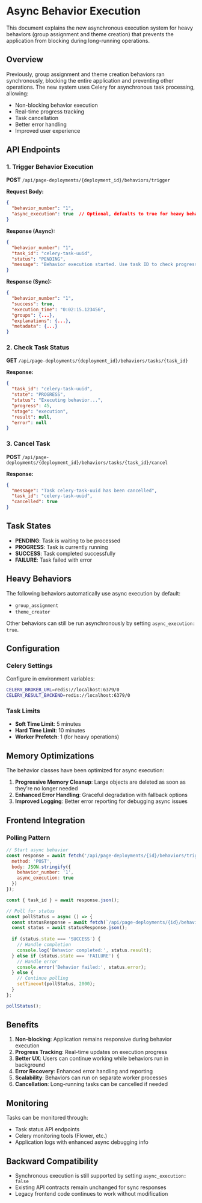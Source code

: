 # Async Behavior Execution

This document explains the new asynchronous execution system for heavy behaviors (group assignment and theme creation) that prevents the application from blocking during long-running operations.

## Overview

Previously, group assignment and theme creation behaviors ran synchronously, blocking the entire application and preventing other operations. The new system uses Celery for asynchronous task processing, allowing:

- Non-blocking behavior execution
- Real-time progress tracking
- Task cancellation
- Better error handling
- Improved user experience

## API Endpoints

### 1. Trigger Behavior Execution

**POST** `/api/page-deployments/{deployment_id}/behaviors/trigger`

**Request Body:**
```json
{
  "behavior_number": "1",
  "async_execution": true  // Optional, defaults to true for heavy behaviors
}
```

**Response (Async):**
```json
{
  "behavior_number": "1",
  "task_id": "celery-task-uuid",
  "status": "PENDING",
  "message": "Behavior execution started. Use task ID to check progress."
}
```

**Response (Sync):**
```json
{
  "behavior_number": "1",
  "success": true,
  "execution_time": "0:02:15.123456",
  "groups": {...},
  "explanations": {...},
  "metadata": {...}
}
```

### 2. Check Task Status

**GET** `/api/page-deployments/{deployment_id}/behaviors/tasks/{task_id}`

**Response:**
```json
{
  "task_id": "celery-task-uuid",
  "state": "PROGRESS",
  "status": "Executing behavior...",
  "progress": 45,
  "stage": "execution",
  "result": null,
  "error": null
}
```

### 3. Cancel Task

**POST** `/api/page-deployments/{deployment_id}/behaviors/tasks/{task_id}/cancel`

**Response:**
```json
{
  "message": "Task celery-task-uuid has been cancelled",
  "task_id": "celery-task-uuid",
  "cancelled": true
}
```

## Task States

- **PENDING**: Task is waiting to be processed
- **PROGRESS**: Task is currently running
- **SUCCESS**: Task completed successfully
- **FAILURE**: Task failed with error

## Heavy Behaviors

The following behaviors automatically use async execution by default:
- `group_assignment`
- `theme_creator`

Other behaviors can still be run asynchronously by setting `async_execution: true`.

## Configuration

### Celery Settings

Configure in environment variables:
```bash
CELERY_BROKER_URL=redis://localhost:6379/0
CELERY_RESULT_BACKEND=redis://localhost:6379/0
```

### Task Limits

- **Soft Time Limit**: 5 minutes
- **Hard Time Limit**: 10 minutes
- **Worker Prefetch**: 1 (for heavy operations)

## Memory Optimizations

The behavior classes have been optimized for async execution:

1. **Progressive Memory Cleanup**: Large objects are deleted as soon as they're no longer needed
2. **Enhanced Error Handling**: Graceful degradation with fallback options
3. **Improved Logging**: Better error reporting for debugging async issues

## Frontend Integration

### Polling Pattern

```javascript
// Start async behavior
const response = await fetch('/api/page-deployments/{id}/behaviors/trigger', {
  method: 'POST',
  body: JSON.stringify({
    behavior_number: '1',
    async_execution: true
  })
});

const { task_id } = await response.json();

// Poll for status
const pollStatus = async () => {
  const statusResponse = await fetch(`/api/page-deployments/{id}/behaviors/tasks/${task_id}`);
  const status = await statusResponse.json();
  
  if (status.state === 'SUCCESS') {
    // Handle completion
    console.log('Behavior completed:', status.result);
  } else if (status.state === 'FAILURE') {
    // Handle error
    console.error('Behavior failed:', status.error);
  } else {
    // Continue polling
    setTimeout(pollStatus, 2000);
  }
};

pollStatus();
```

## Benefits

1. **Non-blocking**: Application remains responsive during behavior execution
2. **Progress Tracking**: Real-time updates on execution progress
3. **Better UX**: Users can continue working while behaviors run in background
4. **Error Recovery**: Enhanced error handling and reporting
5. **Scalability**: Behaviors can run on separate worker processes
6. **Cancellation**: Long-running tasks can be cancelled if needed

## Monitoring

Tasks can be monitored through:
- Task status API endpoints
- Celery monitoring tools (Flower, etc.)
- Application logs with enhanced async debugging info

## Backward Compatibility

- Synchronous execution is still supported by setting `async_execution: false`
- Existing API contracts remain unchanged for sync responses
- Legacy frontend code continues to work without modification
